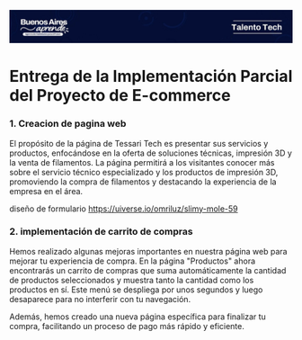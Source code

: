 ![Logo](https://github.com/talentotech-ba/recursos/blob/0dea22ffba99ff1e32e0c6e4d51f738816e7afa5/tt-banner.jpg?raw=true)
# Entrega de la Implementación Parcial del Proyecto de E-commerce
### 1. Creacion de pagina web

El propósito de la página de Tessari Tech es presentar sus servicios y productos, enfocándose en la oferta de soluciones técnicas, impresión 3D y la venta de filamentos. La página permitirá a los visitantes conocer más sobre el servicio técnico especializado y los productos de impresión 3D, promoviendo la compra de filamentos y destacando la experiencia de la empresa en el área.

diseño de formulario
https://uiverse.io/omriluz/slimy-mole-59

### 2. implementación de carrito de compras  

Hemos realizado algunas mejoras importantes en nuestra página web para mejorar tu experiencia de compra. En la página "Productos" ahora encontrarás un carrito de compras que suma automáticamente la cantidad de productos seleccionados y muestra tanto la cantidad como los productos en sí. Este menú se despliega por unos segundos y luego desaparece para no interferir con tu navegación.

Además, hemos creado una nueva página específica para finalizar tu compra, facilitando un proceso de pago más rápido y eficiente.
